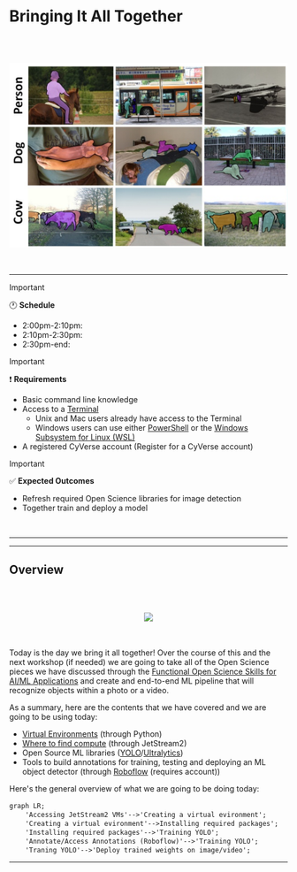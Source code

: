 # Bringing It All Together

<br>
<br>
<p align="center">
    <img src="https://raw.githubusercontent.com/ua-datalab/Geospatial_Workshops/main/images/coco_labels.png" width="600">
</p>
<br>

---

>[!important]
> :clock1: **Schedule**
> - 2:00pm-2:10pm: 
> - 2:10pm-2:30pm: 
> - 2:30pm-end: 

>[!important]
> :heavy_exclamation_mark: **Requirements**
> - Basic command line knowledge
>- Access to a [Terminal](https://en.wikipedia.org/wiki/Unix_shell)
>    - Unix and Mac users already have access to the Terminal
>    - Windows users can use either [PowerShell](https://en.wikipedia.org/wiki/PowerShell) or the [Windows Subsystem for Linux (WSL)](https://learn.microsoft.com/en-us/windows/wsl/install)
> - A registered CyVerse account (Register for a CyVerse account)

>[!important]
> :white_check_mark: **Expected Outcomes**
> - Refresh required Open Science libraries for image detection
> - Together train and deploy a model 

<br>

---
---

## Overview

<br>
<br>
<p align="center">
    <img src="https://camo.githubusercontent.com/31bd0e2e5b3a6e6abb8eaa6cb2f4284eab6ca727c649a24942a6381ccdc702f7/68747470733a2f2f696d616765732e73717561726573706163652d63646e2e636f6d2f636f6e74656e742f76312f3537663664353163396637343536366635356563663237312f64616564376631362d353237662d343135302d386264642d6362623230653236373435312f636865657461682d657a6769662e636f6d2d766964656f2d746f2d6769662d636f6e7665727465722e6769663f666f726d61743d31383077" width="400">
</p>
<br>

Today is the day we bring it all together! Over the course of this and the next workshop (if needed) we are going to take all of the Open Science pieces we have discussed through the [Functional Open Science Skills for AI/ML Applications](https://github.com/ua-datalab/FOSS_AI-ML/wiki) and create and end-to-end ML pipeline that will recognize objects within a photo or a video.

As a summary, here are the contents that we have covered and we are going to be using today:

- [Virtual Environments](https://docs.python.org/3/library/venv.html) (through Python)
- [Where to find compute](https://docs.jetstream-cloud.org/) (through JetStream2)
- Open Source ML libraries ([YOLO](https://docs.ultralytics.com/models/yolo11/)/[Ultralytics](https://docs.ultralytics.com/))
- Tools to build annotations for training, testing and deploying an ML object detector (through [Roboflow](https://roboflow.com/) (requires account)) 

Here's the general overview of what we are going to be doing today:

```mermaid
graph LR;
    'Accessing JetStream2 VMs'-->'Creating a virtual evironment';
    'Creating a virtual evironment'-->Installing required packages';
    'Installing required packages'-->'Training YOLO';
    'Annotate/Access Annotations (Roboflow)'-->'Training YOLO';
    'Traning YOLO'-->'Deploy trained weights on image/video';
```

---
